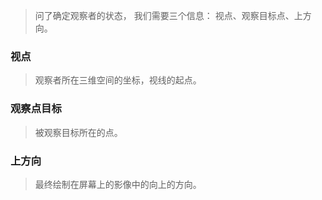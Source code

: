 > 问了确定观察者的状态， 我们需要三个信息： 视点、观察目标点、上方向。

### 视点
> 观察者所在三维空间的坐标，视线的起点。

### 观察点目标
> 被观察目标所在的点。

### 上方向
> 最终绘制在屏幕上的影像中的向上的方向。


